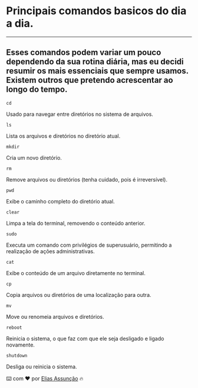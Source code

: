 # Principais comandos basicos do dia a dia.

---
Esses comandos podem variar um pouco dependendo da sua rotina diária, mas eu decidi resumir os mais essenciais que sempre usamos. Existem outros que pretendo acrescentar ao longo do tempo.
---

```
cd
```
 Usado para navegar entre diretórios no sistema de arquivos.

```
ls
```
 Lista os arquivos e diretórios no diretório atual.

```
mkdir
```
Cria um novo diretório.

```
rm
```
Remove arquivos ou diretórios (tenha cuidado, pois é irreversível).

```
pwd
```
Exibe o caminho completo do diretório atual.

```
clear
```
Limpa a tela do terminal, removendo o conteúdo anterior.

```
sudo
```
Executa um comando com privilégios de superusuário, permitindo a realização de ações administrativas.

```
cat
```
Exibe o conteúdo de um arquivo diretamente no terminal.

```
cp 
```
Copia arquivos ou diretórios de uma localização para outra.

```
mv 
```
Move ou renomeia arquivos e diretórios.

```
reboot
```
Reinicia o sistema, o que faz com que ele seja desligado e ligado novamente.

```
shutdown
```
Desliga ou reinicia o sistema.

⌨️ com ❤️ por [Elias Assunção](https://github.com/Hooligam) 🔥